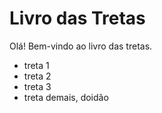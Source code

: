 # Livro das Tretas 

Olá! Bem-vindo ao livro das tretas.

- treta 1
- treta 2
- treta 3
- treta demais, doidão
